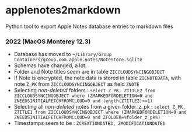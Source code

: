 # applenotes2markdown
Python tool to export Apple Notes database entries to markdown files

### 2022 (MacOS Monterey 12.3)
- Database has moved to `~/Library/Group Containers/group.com.apple.notes/NoteStore.sqlite`
- Schemas have changed, a lot.
- Folder and Note titles seem are in table `ZICCLOUDSYNCINGOBJECT`
- If Note is encrypted, the note data is stored in table `ZICNOTEDATA`, with note `Z_PK` from `ZICCLOUDSYNCINGOBJECT` as field `ZNOTE`
- Selecting _non-deleted_ folders : `select Z_PK, ZTITLE2 from ZICCLOUDSYNCINGOBJECT where (ZMARKEDFORDELETION=0 and ZNEEDSINITIALFETCHFROMCLOUD=0 and length(ZTITLE2)>=1)`
- Selecting all _non-deleted_ notes from a given folder_z_pk : `select Z_PK, ZTITLE1 from ZICCLOUDSYNCINGOBJECT where (ZMARKEDFORDELETION=0 and ZNEEDSINITIALFETCHFROMCLOUD=0 and ZFOLDER=%folder_z_pk%)`
- Timestamps seem to be : `ZCREATIONDATE3, ZMODIFICATIONDATE1`
